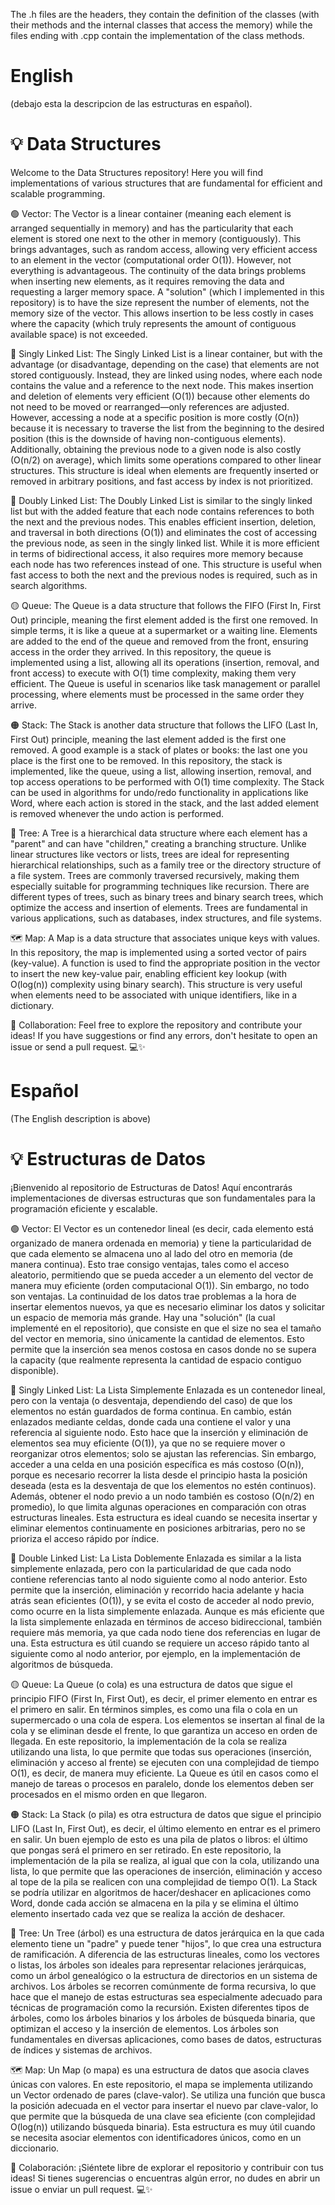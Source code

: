 The .h files are the headers, they contain the definition of the classes (with their methods and the internal classes that access the memory) while the files ending with .cpp contain the implementation of the class methods.

# English  

(debajo esta la descripcion de las estructuras en español).

# 💡 Data Structures  
Welcome to the Data Structures repository! Here you will find implementations of various structures that are fundamental for efficient and scalable programming.

🟢 Vector: 
The Vector is a linear container (meaning each element is arranged sequentially in memory) and has the particularity that each element is stored one next to the other in memory (contiguously). This brings advantages, such as random access, allowing very efficient access to an element in the vector (computational order O(1)). However, not everything is advantageous. The continuity of the data brings problems when inserting new elements, as it requires removing the data and requesting a larger memory space.
A "solution" (which I implemented in this repository) is to have the size represent the number of elements, not the memory size of the vector. This allows insertion to be less costly in cases where the capacity (which truly represents the amount of contiguous available space) is not exceeded.

🔵 Singly Linked List:
The Singly Linked List is a linear container, but with the advantage (or disadvantage, depending on the case) that elements are not stored contiguously. Instead, they are linked using nodes, where each node contains the value and a reference to the next node.
This makes insertion and deletion of elements very efficient (O(1)) because other elements do not need to be moved or rearranged—only references are adjusted.
However, accessing a node at a specific position is more costly (O(n)) because it is necessary to traverse the list from the beginning to the desired position (this is the downside of having non-contiguous elements).
Additionally, obtaining the previous node to a given node is also costly (O(n/2) on average), which limits some operations compared to other linear structures.
This structure is ideal when elements are frequently inserted or removed in arbitrary positions, and fast access by index is not prioritized.

🔗 Doubly Linked List:
The Doubly Linked List is similar to the singly linked list but with the added feature that each node contains references to both the next and the previous nodes.
This enables efficient insertion, deletion, and traversal in both directions (O(1)) and eliminates the cost of accessing the previous node, as seen in the singly linked list.
While it is more efficient in terms of bidirectional access, it also requires more memory because each node has two references instead of one.
This structure is useful when fast access to both the next and the previous nodes is required, such as in search algorithms.

🟡 Queue:
The Queue is a data structure that follows the FIFO (First In, First Out) principle, meaning the first element added is the first one removed.
In simple terms, it is like a queue at a supermarket or a waiting line.
Elements are added to the end of the queue and removed from the front, ensuring access in the order they arrived.
In this repository, the queue is implemented using a list, allowing all its operations (insertion, removal, and front access) to execute with O(1) time complexity, making them very efficient.
The Queue is useful in scenarios like task management or parallel processing, where elements must be processed in the same order they arrive.

🟠 Stack:
The Stack is another data structure that follows the LIFO (Last In, First Out) principle, meaning the last element added is the first one removed.
A good example is a stack of plates or books: the last one you place is the first one to be removed.
In this repository, the stack is implemented, like the queue, using a list, allowing insertion, removal, and top access operations to be performed with O(1) time complexity.
The Stack can be used in algorithms for undo/redo functionality in applications like Word, where each action is stored in the stack, and the last added element is removed whenever the undo action is performed.

🌳 Tree:
A Tree is a hierarchical data structure where each element has a "parent" and can have "children," creating a branching structure.
Unlike linear structures like vectors or lists, trees are ideal for representing hierarchical relationships, such as a family tree or the directory structure of a file system.
Trees are commonly traversed recursively, making them especially suitable for programming techniques like recursion.
There are different types of trees, such as binary trees and binary search trees, which optimize the access and insertion of elements.
Trees are fundamental in various applications, such as databases, index structures, and file systems.

🗺️ Map:
A Map is a data structure that associates unique keys with values.
In this repository, the map is implemented using a sorted vector of pairs (key-value).
A function is used to find the appropriate position in the vector to insert the new key-value pair, enabling efficient key lookup (with O(log(n)) complexity using binary search).
This structure is very useful when elements need to be associated with unique identifiers, like in a dictionary.

🎨 Collaboration:
Feel free to explore the repository and contribute your ideas! If you have suggestions or find any errors, don't hesitate to open an issue or send a pull request. 💻✨








# Español

(The English description is above)

# 💡 Estructuras de Datos
¡Bienvenido al repositorio de Estructuras de Datos! Aquí encontrarás implementaciones de diversas estructuras que son fundamentales para la programación eficiente y escalable.

🟢 Vector:
El Vector es un contenedor lineal (es decir, cada elemento está organizado de manera ordenada en memoria) y tiene la particularidad de que cada elemento se almacena uno al lado del otro en memoria (de manera continua). Esto trae consigo ventajas, tales como el acceso aleatorio, permitiendo que se pueda acceder a un elemento del vector de manera muy eficiente (orden computacional O(1)). Sin embargo, no todo son ventajas. La continuidad de los datos trae problemas a la hora de insertar elementos nuevos, ya que es necesario eliminar los datos y solicitar un espacio de memoria más grande.
Hay una "solución" (la cual implementé en el repositorio), que consiste en que el size no sea el tamaño del vector en memoria, sino únicamente la cantidad de elementos. Esto permite que la inserción sea menos costosa en casos donde no se supera la capacity (que realmente representa la cantidad de espacio contiguo disponible).

🔵 Singly Linked List:
La Lista Simplemente Enlazada es un contenedor lineal, pero con la ventaja (o desventaja, dependiendo del caso) de que los elementos no están guardados de forma continua. En cambio, están enlazados mediante celdas, donde cada una contiene el valor y una referencia al siguiente nodo.
Esto hace que la inserción y eliminación de elementos sea muy eficiente (O(1)), ya que no se requiere mover o reorganizar otros elementos; solo se ajustan las referencias.
Sin embargo, acceder a una celda en una posición específica es más costoso (O(n)), porque es necesario recorrer la lista desde el principio hasta la posición deseada (esta es la desventaja de que los elementos no estén continuos).
Además, obtener el nodo previo a un nodo también es costoso (O(n/2) en promedio), lo que limita algunas operaciones en comparación con otras estructuras lineales.
Esta estructura es ideal cuando se necesita insertar y eliminar elementos continuamente en posiciones arbitrarias, pero no se prioriza el acceso rápido por índice.

🔗 Double Linked List:
La Lista Doblemente Enlazada es similar a la lista simplemente enlazada, pero con la particularidad de que cada nodo contiene referencias tanto al nodo siguiente como al nodo anterior.
Esto permite que la inserción, eliminación y recorrido hacia adelante y hacia atrás sean eficientes (O(1)), y se evita el costo de acceder al nodo previo, como ocurre en la lista simplemente enlazada.
Aunque es más eficiente que la lista simplemente enlazada en términos de acceso bidireccional, también requiere más memoria, ya que cada nodo tiene dos referencias en lugar de una.
Esta estructura es útil cuando se requiere un acceso rápido tanto al siguiente como al nodo anterior, por ejemplo, en la implementación de algoritmos de búsqueda.

🟡 Queue:
La Queue (o cola) es una estructura de datos que sigue el principio FIFO (First In, First Out), es decir, el primer elemento en entrar es el primero en salir.
En términos simples, es como una fila o cola en un supermercado o una cola de espera.
Los elementos se insertan al final de la cola y se eliminan desde el frente, lo que garantiza un acceso en orden de llegada.
En este repositorio, la implementación de la cola se realiza utilizando una lista, lo que permite que todas sus operaciones (inserción, eliminación y acceso al frente) se ejecuten con una complejidad de tiempo O(1), es decir, de manera muy eficiente.
La Queue es útil en casos como el manejo de tareas o procesos en paralelo, donde los elementos deben ser procesados en el mismo orden en que llegaron.

🟠 Stack:
La Stack (o pila) es otra estructura de datos que sigue el principio LIFO (Last In, First Out), es decir, el último elemento en entrar es el primero en salir.
Un buen ejemplo de esto es una pila de platos o libros: el último que pongas será el primero en ser retirado.
En este repositorio, la implementación de la pila se realiza, al igual que con la cola, utilizando una lista, lo que permite que las operaciones de inserción, eliminación y acceso al tope de la pila se realicen con una complejidad de tiempo O(1).
La Stack se podría utilizar en algoritmos de hacer/deshacer en aplicaciones como Word, donde cada acción se almacena en la pila y se elimina el último elemento insertado cada vez que se realiza la acción de deshacer.

🌳 Tree:
Un Tree (árbol) es una estructura de datos jerárquica en la que cada elemento tiene un "padre" y puede tener "hijos", lo que crea una estructura de ramificación.
A diferencia de las estructuras lineales, como los vectores o listas, los árboles son ideales para representar relaciones jerárquicas, como un árbol genealógico o la estructura de directorios en un sistema de archivos.
Los árboles se recorren comúnmente de forma recursiva, lo que hace que el manejo de estas estructuras sea especialmente adecuado para técnicas de programación como la recursión.
Existen diferentes tipos de árboles, como los árboles binarios y los árboles de búsqueda binaria, que optimizan el acceso y la inserción de elementos.
Los árboles son fundamentales en diversas aplicaciones, como bases de datos, estructuras de índices y sistemas de archivos.

🗺️ Map:
Un Map (o mapa) es una estructura de datos que asocia claves únicas con valores.
En este repositorio, el mapa se implementa utilizando un Vector ordenado de pares (clave-valor).
Se utiliza una función que busca la posición adecuada en el vector para insertar el nuevo par clave-valor, lo que permite que la búsqueda de una clave sea eficiente (con complejidad O(log(n)) utilizando búsqueda binaria).
Esta estructura es muy útil cuando se necesita asociar elementos con identificadores únicos, como en un diccionario.

🎨 Colaboración:
¡Siéntete libre de explorar el repositorio y contribuir con tus ideas! Si tienes sugerencias o encuentras algún error, no dudes en abrir un issue o enviar un pull request. 💻✨


